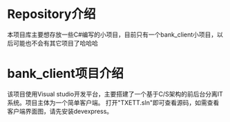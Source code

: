 # Repository介绍
本项目库主要想存放一些C#编写的小项目，目前只有一个bank_client小项目，以后可能也不会有其它项目了哈哈哈
# bank_client项目介绍
该项目使用Visual studio开发平台，主要搭建了一个基于C/S架构的前后台分离IT系统。项目主体为一个简单客户端。
打开"TXETT.sln"即可查看源码，如需查看客户端界面图，请先安装devexpress。
